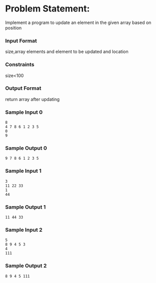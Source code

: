 # Problem Statement:

Implement a program to update an element in the given array based on position

### Input Format

size,array elements and element to be updated and location

### Constraints

size<100

### Output Format

return array after updating

### Sample Input 0
```
8
4 7 8 6 1 2 3 5
0
9
```
### Sample Output 0
```
9 7 8 6 1 2 3 5
```
### Sample Input 1
```
3
11 22 33
1
44
```
### Sample Output 1
```
11 44 33
```
### Sample Input 2
```
5
8 9 4 5 3
4
111
```
### Sample Output 2
```
8 9 4 5 111
```
